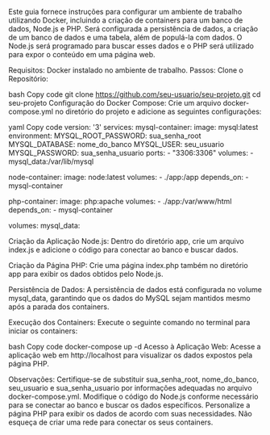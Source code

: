 Este guia fornece instruções para configurar um ambiente de trabalho utilizando Docker, incluindo a criação de containers para um banco de dados, Node.js e PHP. Será configurada a persistência de dados, a criação de um banco de dados e uma tabela, além de populá-la com dados. O Node.js será programado para buscar esses dados e o PHP será utilizado para expor o conteúdo em uma página web.

Requisitos:
Docker instalado no ambiente de trabalho.
Passos:
Clone o Repositório:

bash
Copy code
git clone https://github.com/seu-usuario/seu-projeto.git
cd seu-projeto
Configuração do Docker Compose:
Crie um arquivo docker-compose.yml no diretório do projeto e adicione as seguintes configurações:

yaml
Copy code
version: '3'
services:
  mysql-container:
    image: mysql:latest
    environment:
      MYSQL_ROOT_PASSWORD: sua_senha_root
      MYSQL_DATABASE: nome_do_banco
      MYSQL_USER: seu_usuario
      MYSQL_PASSWORD: sua_senha_usuario
    ports:
      - "3306:3306"
    volumes:
      - mysql_data:/var/lib/mysql

  node-container:
    image: node:latest
    volumes:
      - ./app:/app
    depends_on:
      - mysql-container

  php-container:
    image: php:apache
    volumes:
      - ./app:/var/www/html
    depends_on:
      - mysql-container

volumes:
  mysql_data:


  
Criação da Aplicação Node.js:
Dentro do diretório app, crie um arquivo index.js e adicione o código para conectar ao banco e buscar dados.

Criação da Página PHP:
Crie uma página index.php também no diretório app para exibir os dados obtidos pelo Node.js.

Persistência de Dados:
A persistência de dados está configurada no volume mysql_data, garantindo que os dados do MySQL sejam mantidos mesmo após a parada dos containers.

Execução dos Containers:
Execute o seguinte comando no terminal para iniciar os containers:

bash
Copy code
docker-compose up -d
Acesso à Aplicação Web:
Acesse a aplicação web em http://localhost para visualizar os dados expostos pela página PHP.

Observações:
Certifique-se de substituir sua_senha_root, nome_do_banco, seu_usuario e sua_senha_usuario por informações adequadas no arquivo docker-compose.yml.
Modifique o código do Node.js conforme necessário para se conectar ao banco e buscar os dados específicos.
Personalize a página PHP para exibir os dados de acordo com suas necessidades.
Não esqueça de criar uma rede para conectar os seus containers.
